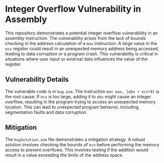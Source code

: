 # Integer Overflow Vulnerability in Assembly

This repository demonstrates a potential integer overflow vulnerability in an assembly instruction. The vulnerability arises from the lack of bounds checking in the address calculation of a `mov` instruction.  A large value in the `ecx` register could result in an unexpected memory address being accessed, leading to data corruption or a program crash.  This vulnerability is critical in situations where user input or external data influences the value of the register.

## Vulnerability Details

The vulnerable code is in `bug.asm`. The instruction `mov eax, [ebx + ecx*4]` is the root cause.  If `ecx` is too large, adding it to `ebx` might cause an integer overflow, resulting in the program trying to access an unexpected memory location.  This can lead to unexpected program behavior, including segmentation faults and data corruption.

## Mitigation

The `bugSolution.asm` file demonstrates a mitigation strategy.  A robust solution involves checking the bounds of `ecx` before performing the memory access to prevent overflows.  This involves testing if the addition would result in a value exceeding the limits of the address space.